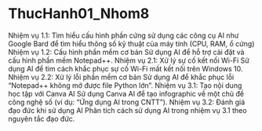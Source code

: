 # ThucHanh01_Nhom8
Nhiệm vụ 1.1: Tìm hiểu cấu hình phần cứng
sử dụng các công cụ AI như Google Bard để tìm hiểu thông số kỹ thuật của máy tính (CPU, RAM, ổ cứng)
Nhiệm vụ 1.2: Cấu hình phần mềm cơ bản
Sử dụng AI để hỗ trợ cài đặt và cấu hình phần mềm Notepad++.
Nhiệm vụ 2.1: Xử lý sự cố kết nối Wi-Fi
Sử dụng AI để tìm cách khắc phục sự cố Wi-Fi mất kết nối trên Windows 10.
Nhiệm vụ 2.2: Xử lý lỗi phần mềm cơ bản
Sử dụng AI để khắc phục lỗi “Notepad++ không mở được file Python lớn”.
Nhiệm vụ 3.1: Tạo nội dung học tập với Canva AI
Sử dụng Canva AI để tạo infographic về một chủ đề công nghệ số (ví dụ: “Ứng dụng AI trong CNTT”).
Nhiệm vụ 3.2: Đánh giá đạo đức khi sử dụng AI
Phân tích cách sử dụng AI trong nhiệm vụ 3.1 theo nguyên tắc đạo đức.

